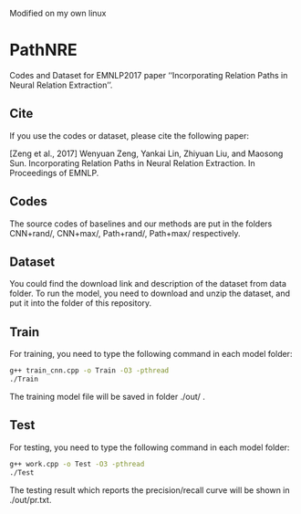 Modified on my own linux
# PathNRE
Codes and Dataset for EMNLP2017 paper ‘‘Incorporating Relation Paths in Neural Relation Extraction’’.

## Cite

If you use the codes or dataset, please cite the following paper:

[Zeng et al., 2017] Wenyuan Zeng, Yankai Lin, Zhiyuan Liu, and Maosong Sun. Incorporating Relation Paths in Neural Relation Extraction. In Proceedings of EMNLP.

## Codes

The source codes of baselines and our methods are put in the folders CNN+rand/, CNN+max/, Path+rand/, Path+max/ respectively.

## Dataset

You could find the download link and description of the dataset from data folder. To run the model, you need to download and unzip the dataset, and put it into the folder of this repository.

## Train

For training, you need to type the following command in each model folder:

```bash
g++ train_cnn.cpp -o Train -O3 -pthread
./Train
```

The training model file will be saved in folder ./out/ .

## Test

For testing, you need to type the following command in each model folder:

```bash
g++ work.cpp -o Test -O3 -pthread
./Test
```

The testing result which reports the precision/recall curve will be shown in ./out/pr.txt.

